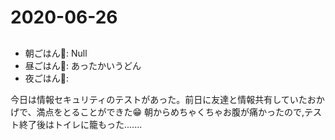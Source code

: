 # 2020-06-26

## 
- 朝ごはん🍚: Null
- 昼ごはん🍚: あったかいうどん
- 夜ごはん🍚:　

今日は情報セキュリティのテストがあった。前日に友達と情報共有していたおかげで、満点をとることができた😁
朝からめちゃくちゃお腹が痛かったので,テスト終了後はトイレに籠もった.......





